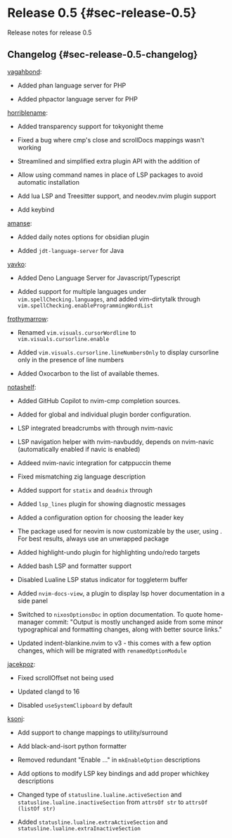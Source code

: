 # Release 0.5 {#sec-release-0.5}

Release notes for release 0.5

## Changelog {#sec-release-0.5-changelog}

[vagahbond](https://github.com/vagahbond):

- Added phan language server for PHP

- Added phpactor language server for PHP

[horriblename](https://github.com/horriblename):

- Added transparency support for tokyonight theme

- Fixed a bug where cmp's close and scrollDocs mappings wasn't working

- Streamlined and simplified extra plugin API with the addition of
  [](#opt-vim.extraPlugins)

- Allow using command names in place of LSP packages to avoid automatic
  installation

- Add lua LSP and Treesitter support, and neodev.nvim plugin support

- Add [](#opt-vim.lsp.mappings.toggleFormatOnSave) keybind

[amanse](https://github.com/amanse):

- Added daily notes options for obsidian plugin

- Added `jdt-language-server` for Java

[yavko](https://github.com/yavko):

- Added Deno Language Server for Javascript/Typescript

- Added support for multiple languages under `vim.spellChecking.languages`, and
  added vim-dirtytalk through `vim.spellChecking.enableProgrammingWordList`

[frothymarrow](https://github.com/FrothyMarrow):

- Renamed `vim.visuals.cursorWordline` to `vim.visuals.cursorline.enable`

- Added `vim.visuals.cursorline.lineNumbersOnly` to display cursorline only in
  the presence of line numbers

- Added Oxocarbon to the list of available themes.

[notashelf](https://github.com/notashelf):

- Added GitHub Copilot to nvim-cmp completion sources.

- Added [](#opt-vim.ui.borders.enable) for global and individual plugin border
  configuration.

- LSP integrated breadcrumbs with [](#opt-vim.ui.breadcrumbs.enable) through
  nvim-navic

- LSP navigation helper with nvim-navbuddy, depends on nvim-navic (automatically
  enabled if navic is enabled)

- Addeed nvim-navic integration for catppuccin theme

- Fixed mismatching zig language description

- Added support for `statix` and `deadnix` through
  [](#opt-vim.languages.nix.extraDiagnostics.types)

- Added `lsp_lines` plugin for showing diagnostic messages

- Added a configuration option for choosing the leader key

- The package used for neovim is now customizable by the user, using
  [](#opt-vim.package). For best results, always use an unwrapped package

- Added highlight-undo plugin for highlighting undo/redo targets

- Added bash LSP and formatter support

- Disabled Lualine LSP status indicator for toggleterm buffer

- Added `nvim-docs-view`, a plugin to display lsp hover documentation in a side
  panel

- Switched to `nixosOptionsDoc` in option documentation. To quote home-manager
  commit: "Output is mostly unchanged aside from some minor typographical and
  formatting changes, along with better source links."

- Updated indent-blankine.nvim to v3 - this comes with a few option changes,
  which will be migrated with `renamedOptionModule`

[jacekpoz](https://jacekpoz.pl):

- Fixed scrollOffset not being used

- Updated clangd to 16

- Disabled `useSystemClipboard` by default

[ksonj](https://github.com/ksonj):

- Add support to change mappings to utility/surround

- Add black-and-isort python formatter

- Removed redundant "Enable ..." in `mkEnableOption` descriptions

- Add options to modify LSP key bindings and add proper whichkey descriptions

- Changed type of `statusline.lualine.activeSection` and
  `statusline.lualine.inactiveSection` from `attrsOf str` to
  `attrsOf (listOf str)`

- Added `statusline.lualine.extraActiveSection` and
  `statusline.lualine.extraInactiveSection`
